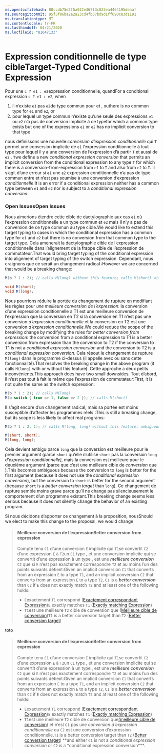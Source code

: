 ```yaml
---
ms.openlocfilehash: 80ccdb75e2f5a022e367f3c023ea4464195deaaf
ms.sourcegitcommit: 95f5f86ba2e2a23cd4fb37bd9d1ff690c83d1191
ms.translationtype: MT
ms.contentlocale: fr-FR
ms.lasthandoff: 04/21/2020
ms.locfileid: "81647133"
---
```

# <a name="target-typed-conditional-expression"></a><span data-ttu-id="dea5b-101">Expression conditionnelle de type cible</span><span class="sxs-lookup"><span data-stu-id="dea5b-101">Target-Typed Conditional Expression</span></span>

<span data-ttu-id="dea5b-102">Pour une `c ? e1 : e2`expression conditionnelle, quand</span><span class="sxs-lookup"><span data-stu-id="dea5b-102">For a conditional expression `c ? e1 : e2`, when</span></span>

1. <span data-ttu-id="dea5b-103">il n’existe `e1` pas `e2`de type commun pour et , ou</span><span class="sxs-lookup"><span data-stu-id="dea5b-103">there is no common type for `e1` and `e2`, or</span></span>
2. <span data-ttu-id="dea5b-104">pour lequel un type commun n’existe qu’une seule des expressions `e1` ou `e2` n’a pas de conversion implicite à ce type</span><span class="sxs-lookup"><span data-stu-id="dea5b-104">for which a common type exists but one of the expressions `e1` or `e2` has no implicit conversion to that type</span></span>

<span data-ttu-id="dea5b-105">nous définissons une nouvelle *conversion d’expression conditionnelle* qui `T` permet une conversion implicite de `e1` l’expression conditionnelle à tout type pour lequel il y a une conversion de l’expression d’à partir `T` et aussi de `e2` . `T`</span><span class="sxs-lookup"><span data-stu-id="dea5b-105">we define a new *conditional expression conversion* that permits an implicit conversion from the conditional expression to any type `T` for which there is a conversion-from-expression from `e1` to `T` and also from `e2` to `T`.</span></span>  <span data-ttu-id="dea5b-106">Il s’agit d’une erreur si `e1` une `e2` expression conditionnelle n’a pas de type commun entre et n’est pas soumise à une conversion d’expression *conditionnelle*.</span><span class="sxs-lookup"><span data-stu-id="dea5b-106">It is an error if a conditional expression neither has a common type between `e1` and `e2` nor is subject to a *conditional expression conversion*.</span></span>

### <a name="open-issues"></a><span data-ttu-id="dea5b-107">Open Issues</span><span class="sxs-lookup"><span data-stu-id="dea5b-107">Open Issues</span></span>

<span data-ttu-id="dea5b-108">Nous aimerions étendre cette cible de dactylographie aux cas `e1` où l’expression conditionnelle a un type commun et `e2` mais il n’y a pas de conversion de ce type commun au type cible.</span><span class="sxs-lookup"><span data-stu-id="dea5b-108">We would like to extend this target typing to cases in which the conditional expression has a common type for `e1` and `e2` but there is no conversion from that common type to the target type.</span></span> <span data-ttu-id="dea5b-109">Cela amènerait la dactylographie cible de l’expression conditionnelle dans l’alignement de la frappe cible de l’expression de commutateur.</span><span class="sxs-lookup"><span data-stu-id="dea5b-109">That would bring target typing of the conditional expression into alignment of target typing of the switch expression.</span></span> <span data-ttu-id="dea5b-110">Cependant, nous craignons que ce serait un changement radical :</span><span class="sxs-lookup"><span data-stu-id="dea5b-110">However we are concerned that would be a breaking change:</span></span>

```csharp
M(b ? 1 : 2); // calls M(long) without this feature; calls M(short) with this feature

void M(short);
void M(long);
```

<span data-ttu-id="dea5b-111">Nous pourrions réduire la portée du changement de rupture en modifiant les règles pour *une meilleure conversion de l’expression*: la conversion d’une expression conditionnelle à T1 est une meilleure conversion de l’expression que la conversion en T2 si la conversion en T1 n’est pas une conversion *d’expression conditionnelle* et la conversion en T2 est une conversion *d’expression conditionnelle.*</span><span class="sxs-lookup"><span data-stu-id="dea5b-111">We could reduce the scope of the breaking change by modifying the rules for *better conversion from expression*: the conversion from a conditional expression to T1 is a better conversion from expression than the conversion to T2 if the conversion to T1 is not a *conditional expression conversion* and the conversion to T2 is a *conditional expression conversion*.</span></span>  <span data-ttu-id="dea5b-112">Cela résout le changement de rupture `M(long)` dans le programme ci-dessus (il appelle avec ou sans cette fonctionnalité).</span><span class="sxs-lookup"><span data-stu-id="dea5b-112">That resolves the breaking change in the above program (it calls `M(long)` with or without this feature).</span></span> <span data-ttu-id="dea5b-113">Cette approche a deux petits inconvénients.</span><span class="sxs-lookup"><span data-stu-id="dea5b-113">This approach does have two small downsides.</span></span>  <span data-ttu-id="dea5b-114">Tout d’abord, il n’est pas tout à fait le même que l’expression de commutateur:</span><span class="sxs-lookup"><span data-stu-id="dea5b-114">First, it is not quite the same as the switch expression:</span></span>

```csharp
M(b ? 1 : 2); // calls M(long)
M(b switch { true => 1, false => 2 }); // calls M(short)
```

<span data-ttu-id="dea5b-115">Il s’agit encore d’un changement radical, mais sa portée est moins susceptible d’affecter les programmes réels :</span><span class="sxs-lookup"><span data-stu-id="dea5b-115">This is still a breaking change, but its scope is less likely to affect real programs:</span></span>

```csharp
M(b ? 1 : 2, 1); // calls M(long, long) without this feature; ambiguous with this feature.

M(short, short);
M(long, long);
```

<span data-ttu-id="dea5b-116">Cela devient ambigu parce `long` que la conversion est meilleure pour le premier argument (parce `short` qu’elle n’utilise `short` pas la conversion `long` *d’expression conditionnelle),* mais la conversion est meilleure pour le deuxième argument (parce que c’est une meilleure cible de *conversion* que ).</span><span class="sxs-lookup"><span data-stu-id="dea5b-116">This becomes ambiguous because the conversion to `long` is better for the first argument (because it does not use the *conditional expression conversion*), but the conversion to `short` is better for the second argument (because `short` is a *better conversion target* than `long`).</span></span> <span data-ttu-id="dea5b-117">Ce changement de rupture semble moins grave parce qu’il ne change pas silencieusement le comportement d’un programme existant.</span><span class="sxs-lookup"><span data-stu-id="dea5b-117">This breaking change seems less serious because it does not silently change the behavior of an existing program.</span></span>

<span data-ttu-id="dea5b-118">Si nous décidons d’apporter ce changement à la proposition, nous</span><span class="sxs-lookup"><span data-stu-id="dea5b-118">Should we elect to make this change to the proposal, we would change</span></span>

> #### <a name="better-conversion-from-expression"></a><span data-ttu-id="dea5b-119">Meilleure conversion de l’expression</span><span class="sxs-lookup"><span data-stu-id="dea5b-119">Better conversion from expression</span></span>
> 
> <span data-ttu-id="dea5b-120">Compte tenu `C1` d’une conversion `E` implicite qui `T1`se convertit `C2` d’une expression `E` à `T2`un `C1` type , et une conversion implicite qui se convertit d’une expression à un type , est une ***meilleure conversion*** `C2` que si `E` n’est pas exactement correspondre `T2` et au moins l’un des points suivants détient:</span><span class="sxs-lookup"><span data-stu-id="dea5b-120">Given an implicit conversion `C1` that converts from an expression `E` to a type `T1`, and an implicit conversion `C2` that converts from an expression `E` to a type `T2`, `C1` is a ***better conversion*** than `C2` if `E` does not exactly match `T2` and at least one of the following holds:</span></span>
> 
> * <span data-ttu-id="dea5b-121">`E`exactement `T1` correspond ([Exactement correspondant Expression](expressions.md#exactly-matching-expression))</span><span class="sxs-lookup"><span data-stu-id="dea5b-121">`E` exactly matches `T1` ([Exactly matching Expression](expressions.md#exactly-matching-expression))</span></span>
> * <span data-ttu-id="dea5b-122">`T1`est une meilleure `T2` cible de conversion que ([Meilleure cible de conversion](expressions.md#better-conversion-target))</span><span class="sxs-lookup"><span data-stu-id="dea5b-122">`T1` is a better conversion target than `T2` ([Better conversion target](expressions.md#better-conversion-target))</span></span>

<span data-ttu-id="dea5b-123">to</span><span class="sxs-lookup"><span data-stu-id="dea5b-123">to</span></span>

> #### <a name="better-conversion-from-expression"></a><span data-ttu-id="dea5b-124">Meilleure conversion de l’expression</span><span class="sxs-lookup"><span data-stu-id="dea5b-124">Better conversion from expression</span></span>
> 
> <span data-ttu-id="dea5b-125">Compte tenu `C1` d’une conversion `E` implicite qui `T1`se convertit `C2` d’une expression `E` à `T2`un `C1` type , et une conversion implicite qui se convertit d’une expression à un type , est une ***meilleure conversion*** `C2` que si `E` n’est pas exactement correspondre `T2` et au moins l’un des points suivants détient:</span><span class="sxs-lookup"><span data-stu-id="dea5b-125">Given an implicit conversion `C1` that converts from an expression `E` to a type `T1`, and an implicit conversion `C2` that converts from an expression `E` to a type `T2`, `C1` is a ***better conversion*** than `C2` if `E` does not exactly match `T2` and at least one of the following holds:</span></span>
> 
> * <span data-ttu-id="dea5b-126">`E`exactement `T1` correspond ([Exactement correspondant Expression](expressions.md#exactly-matching-expression))</span><span class="sxs-lookup"><span data-stu-id="dea5b-126">`E` exactly matches `T1` ([Exactly matching Expression](expressions.md#exactly-matching-expression))</span></span>
> * <span data-ttu-id="dea5b-127">`T1`est une meilleure `T2` cible de conversion que[(meilleure cible de conversion](expressions.md#better-conversion-target)) et n’est `C1` pas une *conversion d’expression conditionnelle* ou `C2` est une conversion d’expression conditionnelle.</span><span class="sxs-lookup"><span data-stu-id="dea5b-127">`T1` is a better conversion target than `T2` ([Better conversion target](expressions.md#better-conversion-target)) \*\*and either `C1` is not a *conditional expression conversion* or `C2` is a \*conditional expression conversion\*\*\*.</span></span>
